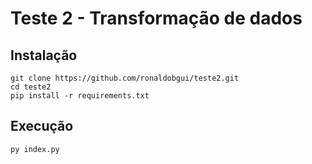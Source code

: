 # Teste 2 - Transformação de dados

## Instalação

```
git clone https://github.com/ronaldobgui/teste2.git
cd teste2
pip install -r requirements.txt
```

## Execução
```
py index.py
```